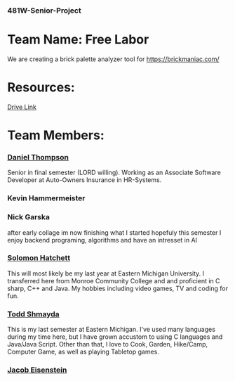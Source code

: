 ### 481W-Senior-Project

# Team Name: Free Labor

We are creating a brick palette analyzer tool for https://brickmaniac.com/

# Resources:
[Drive Link](https://drive.google.com/drive/u/2/folders/1K710zoNXyk16zgeNn4rHGWfX0nVB6qtu)

# Team Members:

### [Daniel Thompson](https://github.com/danthomps1999)
Senior in final semester (LORD willing). Working as an Associate Software Developer at Auto-Owners Insurance in HR-Systems.

### Kevin Hammermeister

### Nick Garska

after early collage im now finishing what I started hopefuly this semester I enjoy backend programing, algorithms and have an intresset in AI

### [Solomon Hatchett](https://github.com/SoloTHatt)

This will most likely be my last year at Eastern Michigan University. I transferred here from Monroe Community College and and proficient in C sharp, C++ and Java. My hobbies including video games, TV and coding for fun.

### [Todd Shmayda](https://github.com/Desh776)

This is my last semester at Eastern Michigan. I've used many languages during my time here, but I have grown accustom to using C languages and Java/Java Script.
Other than that, I love to Cook, Garden, Hike/Camp, Computer Game, as well as playing Tabletop games.

### [Jacob Eisenstein](https://github.com/jeisenst)

